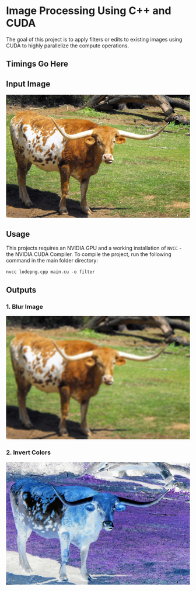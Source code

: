 # Image Processing Using C++ and CUDA
The goal of this project is to apply filters or edits to existing images using CUDA to highly parallelize the compute operations.

## Timings Go Here

## Input Image
![Bevo](/images/bevo.png)

## Usage
This projects requires an NVIDIA GPU and a working installation of `NVCC` - the NVIDIA CUDA Compiler.
To compile the project, run the following command in the main folder directory:
```
nvcc lodepng.cpp main.cu -o filter
```
## Outputs 
### 1. Blur Image
![Invert](/images/blurbevo.png)
### 2. Invert Colors
![Invert](/images/evilbevo.png)
